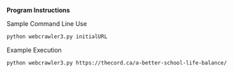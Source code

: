 **Program Instructions**  

Sample Command Line Use
```Bash
python webcrawler3.py initialURL
```

Example Execution
```Bash
python webcrawler3.py https://thecord.ca/a-better-school-life-balance/
```